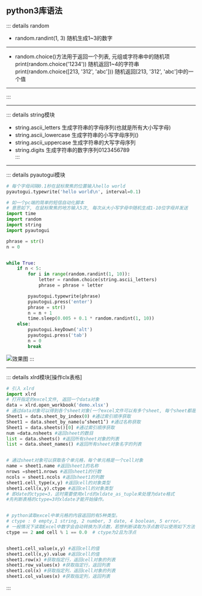 ## python3库语法  




::: details random
- random.randint(1, 3) 随机生成1~3的数字

----------

- random.choice()方法用于返回一个列表, 元组或字符串中的随机项    
  print(random.choice('1234'))  随机返回1~4的字符串  
  print(random.choice([213, '312', 'abc'])) 随机返回[213, '312', 'abc']中的一个值  


-----------
:::


-------------


::: details string模块
- string.ascii_letters 生成字符串的字母序列(也就是所有大小写字母)  
- string.ascii_lowercase 生成字符串的小写字母序列()  
- string.ascii_uppercase 生成字符串的大写字母序列  
- string.digits 生成字符串的数字序列0123456789  
:::


-------------

::: details pyautogui模块
```python
# 每个字母间隔0.1秒在鼠标聚焦的位置输入hello world
pyautogui.typewrite('hello world\n', interval=0.1)

# 如一个pc端的简单的短信自动化脚本
# 意思如下, 在鼠标聚焦的地方输入5次, 每次从大小写字母中随机生成1-10位字母并发送
import time
import random
import string
import pyautogui

phrase = str()
n = 0


while True:
    if n < 5:
        for i in range(random.randint(1, 10)):
            letter = random.choice(string.ascii_letters)
            phrase = phrase + letter

        pyautogui.typewrite(phrase)
        pyautogui.press('enter')
        phrase = str()
        n = n + 1
        time.sleep(0.005 + 0.1 * random.randint(1, 10))
    else:
        pyautogui.keyDown('alt')
        pyautogui.press('tab')
        n = 0
        break
```
<!-- 效果如下 -->
![效果图](/assets/python/pydemo1.png)
:::


---------------


::: details xlrd模块[操作clx表格]
```python
# 引入 xlrd
import xlrd
# 打开指定的excel文件, 返回一个data对象
data = xlrd.open_workbook('demo.xlsx')
# 通过data对象可以得到各个sheet对象(一个excel文件可以有多个sheet, 每个sheet都是一个表格)
Sheet1 = data.sheet_by_index(0) #通过索引顺序获取
Sheet1 = data.sheet_by_name(u‘sheet1’) #通过名称获取
Sheet1 = data.sheets()[0] #通过索引顺序获取
num =data.nsheets #返回sheet的数目
list = data.sheets() #返回所有sheet对象的列表
list = data.sheet_names() #返回所有sheet对象名字的列表


# 通过sheet对象可以获取各个单元格，每个单元格是一个cell对象
name = sheet1.name #返回sheet1的名称
nrows =sheet1.nrows #返回sheet1的行数
ncols = sheet1.ncols #返回sheet1的列数
sheet1.cell_type(x,y) #返回cell的对象类型
sheet1.cell(x,y).ctype #返回cell的对象类型
# 即date的ctype=3，这时需要使用xlrd的xldate_as_tuple来处理为date格式
#先判断表格的ctype=3时xldate才能开始操作。


# python读取excel中单元格的内容返回的有5种类型。
# ctype : 0 empty,1 string, 2 number, 3 date, 4 boolean, 5 error。
# 一般情况下读取Excel中数字会自动转换为浮点数，若想判断读取为浮点数可以使用如下方法：
ctype == 2 and cell % 1 == 0.0  # ctype为2且为浮点


sheet1.cell_value(x,y) #返回cell的值
sheet1.cell(x,y).value #返回cell的值
sheet1.row(x) #获取指定行，返回cell对象的列表
sheet1.row_values(x) #获取指定行，返回列表
sheet1.col(x) #获取指定列，返回cell对象的列表
sheet1.col_values(x) #获取指定列，返回列表
```
:::